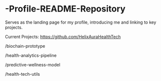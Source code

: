 # -Profile-README-Repository
Serves as the landing page for my profile, introducing me and linking to key projects.


Current Projects: https://github.com/HelixAuraHealthTech

/biochain-prototype

/health-analytics-pipeline

/predictive-wellness-model

/health-tech-utils
